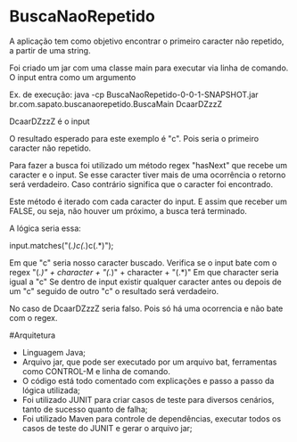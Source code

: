 # BuscaNaoRepetido

A aplicação tem como objetivo encontrar o primeiro caracter não repetido, a partir de uma string.

Foi criado um jar com uma classe main para executar via linha de comando. O input entra como um argumento

Ex. de execução:
java -cp BuscaNaoRepetido-0-0-1-SNAPSHOT.jar br.com.sapato.buscanaorepetido.BuscaMain DcaarDZzzZ

DcaarDZzzZ é o input

O resultado esperado para este exemplo é "c". Pois seria o primeiro caracter não repetido.

Para fazer a busca foi utilizado um método regex  "hasNext" que recebe um caracter e o input.
Se esse caracter tiver mais de uma ocorrência o retorno será verdadeiro.
Caso contrário significa que o caracter foi encontrado.

Este método é iterado com cada caracter do input. E assim que receber um FALSE, ou seja, 
não houver um próximo, a busca terá terminado.

A lógica seria essa:

input.matches("(.*)c(.*)c(.*)");

Em que "c" seria nosso caracter buscado.
Verifica se o input bate com o regex "(.*)" + character + "(.*)" + character + "(.*)"
Em que character seria igual a "c"
Se dentro de input existir qualquer caracter antes ou depois de um "c" seguido de outro "c" 
o resultado será verdadeiro. 

No caso de DcaarDZzzZ seria falso. Pois só há uma ocorrencia e não bate com o regex.

#Arquitetura

* Linguagem Java;
* Arquivo jar, que pode ser executado por um arquivo bat, ferramentas como CONTROL-M e linha de comando.
* O código está todo comentado com explicações e passo a passo da lógica utilizada;
* Foi utilizado JUNIT para criar casos de teste para diversos cenários, tanto de sucesso quanto de falha;
* Foi utilizado Maven para controle de dependências, executar todos os casos de teste do JUNIT e gerar o arquivo jar;
